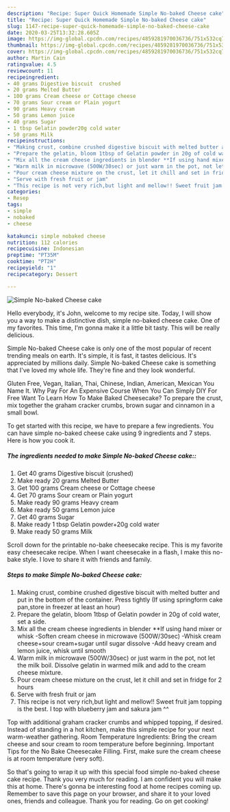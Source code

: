 ```yaml
---
description: "Recipe: Super Quick Homemade Simple No-baked Cheese cake"
title: "Recipe: Super Quick Homemade Simple No-baked Cheese cake"
slug: 1147-recipe-super-quick-homemade-simple-no-baked-cheese-cake
date: 2020-03-25T13:32:28.605Z
image: https://img-global.cpcdn.com/recipes/4859281970036736/751x532cq70/simple-no-baked-cheese-cake-recipe-main-photo.jpg
thumbnail: https://img-global.cpcdn.com/recipes/4859281970036736/751x532cq70/simple-no-baked-cheese-cake-recipe-main-photo.jpg
cover: https://img-global.cpcdn.com/recipes/4859281970036736/751x532cq70/simple-no-baked-cheese-cake-recipe-main-photo.jpg
author: Martin Cain
ratingvalue: 4.5
reviewcount: 11
recipeingredient:
- 40 grams Digestive biscuit  crushed
- 20 grams Melted Butter
- 100 grams Cream cheese or Cottage cheese
- 70 grams Sour cream or Plain yogurt
- 90 grams Heavy cream
- 50 grams Lemon juice
- 40 grams Sugar
- 1 tbsp Gelatin powder20g cold water
- 50 grams Milk
recipeinstructions:
- "Making crust, combine crushed digestive biscuit with melted butter and put in the bottom of the container. Press tightly (If using springform cake pan,store in freezer at least an hour)"
- "Prepare the gelatin, bloom 1tbsp of Gelatin powder in 20g of cold water, set a side."
- "Mix all the cream cheese ingredients in blender **If using hand mixer or whisk -Soften cream cheese in microwave (500W/30sec) -Whisk cream cheese+sour cream+sugar until sugar dissolve -Add heavy cream and lemon juice, whisk until smooth"
- "Warm milk in microwave (500W/30sec) or just warm in the pot, not let the milk boil. Dissolve gelatin in warmed milk and add to the cream cheese mixture."
- "Pour cream cheese mixture on the crust, let it chill and set in fridge for 2 hours"
- "Serve with fresh fruit or jam"
- "This recipe is not very rich,but light and mellow!! Sweet fruit jam topping is the best. I top with blueberry jam and sakura jam ^^"
categories:
- Resep
tags:
- simple
- nobaked
- cheese

katakunci: simple nobaked cheese
nutrition: 112 calories
recipecuisine: Indonesian
preptime: "PT35M"
cooktime: "PT2H"
recipeyield: "1"
recipecategory: Dessert

---
```



![Simple No-baked Cheese cake](https://img-global.cpcdn.com/recipes/4859281970036736/751x532cq70/simple-no-baked-cheese-cake-recipe-main-photo.jpg)

Hello everybody, it's John, welcome to my recipe site. Today, I will show you a way to make a distinctive dish, simple no-baked cheese cake. One of my favorites. This time, I'm gonna make it a little bit tasty. This will be really delicious.

Simple No-baked Cheese cake is only one of the most popular of recent trending meals on earth. It's simple, it is fast, it tastes delicious. It's appreciated by millions daily. Simple No-baked Cheese cake is something that I've loved my whole life. They're fine and they look wonderful.

Gluten Free, Vegan, Italian, Thai, Chinese, Indian, American, Mexican You Name It. Why Pay For An Expensive Course When You Can Simply DIY For Free Want To Learn How To Make Baked Cheesecake? To prepare the crust, mix together the graham cracker crumbs, brown sugar and cinnamon in a small bowl.


To get started with this recipe, we have to prepare a few ingredients. You can have simple no-baked cheese cake using 9 ingredients and 7 steps. Here is how you cook it.

##### The ingredients needed to make Simple No-baked Cheese cake::

1. Get 40 grams Digestive biscuit  (crushed)
1. Make ready 20 grams Melted Butter
1. Get 100 grams Cream cheese or Cottage cheese
1. Get 70 grams Sour cream or Plain yogurt
1. Make ready 90 grams Heavy cream
1. Make ready 50 grams Lemon juice
1. Get 40 grams Sugar
1. Make ready 1 tbsp Gelatin powder+20g cold water
1. Make ready 50 grams Milk


Scroll down for the printable no-bake cheesecake recipe. This is my favorite easy cheesecake recipe. When I want cheesecake in a flash, I make this no-bake style. I love to share it with friends and family. 

##### Steps to make Simple No-baked Cheese cake:

1. Making crust, combine crushed digestive biscuit with melted butter and put in the bottom of the container. Press tightly (If using springform cake pan,store in freezer at least an hour)
1. Prepare the gelatin, bloom 1tbsp of Gelatin powder in 20g of cold water, set a side.
1. Mix all the cream cheese ingredients in blender
**If using hand mixer or whisk
-Soften cream cheese in microwave (500W/30sec)
-Whisk cream cheese+sour cream+sugar until sugar dissolve
-Add heavy cream and lemon juice, whisk until smooth
1. Warm milk in microwave (500W/30sec) or just warm in the pot, not let the milk boil. Dissolve gelatin in warmed milk and add to the cream cheese mixture.
1. Pour cream cheese mixture on the crust, let it chill and set in fridge for 2 hours
1. Serve with fresh fruit or jam
1. This recipe is not very rich,but light and mellow!! Sweet fruit jam topping is the best. I top with blueberry jam and sakura jam ^^


Top with additional graham cracker crumbs and whipped topping, if desired. Instead of standing in a hot kitchen, make this simple recipe for your next warm-weather gathering. Room Temperature Ingredients: Bring the cream cheese and sour cream to room temperature before beginning. Important Tips for the No Bake Cheesecake Filling. First, make sure the cream cheese is at room temperature (very soft). 

So that's going to wrap it up with this special food simple no-baked cheese cake recipe. Thank you very much for reading. I am confident you will make this at home. There's gonna be interesting food at home recipes coming up. Remember to save this page on your browser, and share it to your loved ones, friends and colleague. Thank you for reading. Go on get cooking!
